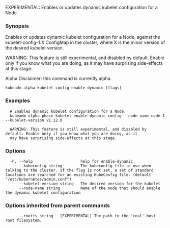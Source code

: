 
EXPERIMENTAL: Enables or updates dynamic kubelet configuration for a Node

### Synopsis

Enables or updates dynamic kubelet configuration for a Node, against the kubelet-config-1.X ConfigMap in the cluster, where X is the minor version of the desired kubelet version. 

WARNING: This feature is still experimental, and disabled by default. Enable only if you know what you are doing, as it may have surprising side-effects at this stage. 

Alpha Disclaimer: this command is currently alpha.

```
kubeadm alpha kubelet config enable-dynamic [flags]
```

### Examples

```
  # Enables dynamic kubelet configuration for a Node.
  kubeadm alpha phase kubelet enable-dynamic-config --node-name node-1 --kubelet-version v1.12.0
  
  WARNING: This feature is still experimental, and disabled by default. Enable only if you know what you are doing, as it
  may have surprising side-effects at this stage.
```

### Options

```
  -h, --help                     help for enable-dynamic
      --kubeconfig string        The kubeconfig file to use when talking to the cluster. If the flag is not set, a set of standard locations are searched for an existing KubeConfig file. (default "/etc/kubernetes/admin.conf")
      --kubelet-version string   The desired version for the kubelet
      --node-name string         Name of the node that should enable the dynamic kubelet configuration
```

### Options inherited from parent commands

```
      --rootfs string   [EXPERIMENTAL] The path to the 'real' host root filesystem.
```

